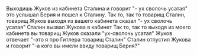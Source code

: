 Выходишь Жуков из кабинета Сталина и говорит "- ух сволочь усатая" это услышал Берия и пошел к Сталину.
Так то, так то товарищ Сталин, товарищ Жуков выходя из вашего кабинета сказал "- ух сволочь усатая" Сталин вызвал Жукова в кабинет
Так то, так то выходя из моего кабинета вы товарищ Жуков сказали "ух-сволочь усатая" 
Жуков отвечает "-это я про Гитлера товарищ Сталин"
Сталин отпустил Жукова и говорит "-а кого вы имели ввиду товарищ Берия?"